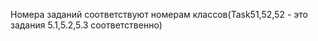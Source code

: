 Номера заданий соответствуют номерам классов(Task51,52,52 - это задания 5.1,5.2,5.3 соответственно)
